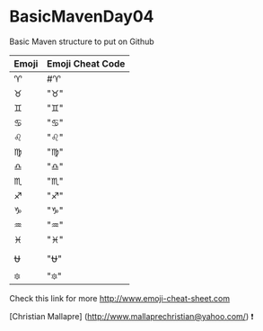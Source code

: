 # BasicMavenDay04
Basic Maven structure to put on Github


Emoji | Emoji Cheat Code 
------------ | -------------
:aries: | #:aries:
:taurus: | ":taurus:"
:gemini: | ":gemini:"
:cancer: | ":cancer:"
:leo: | ":leo:"
:virgo: | ":virgo:"
:libra: | ":libra:"
:scorpius: | ":scorpius:"
:sagittarius: | ":sagittarius:"
:capricorn: | ":capricorn:"
:aquarius: | ":aquarius:"
:pisces: | ":pisces:"
:ophiuchus: | ":ophiuchus:"
:six_pointed_star: | ":six_pointed_star:"

Check this link for more http://www.emoji-cheat-sheet.com



[Christian Mallapre] (http://www.mallaprechristian@yahoo.com/) :exclamation: